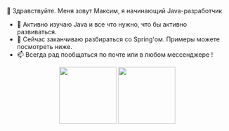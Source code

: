 👋 Здравствуйте. Меня зовут Максим, я начинающий Java-разработчик
- 👀 Активно изучаю Java и все что нужно, что бы активно развиваться.
- 🌱 Сейчас заканчиваю разбираться со Spring'ом. Примеры можете посмотреть ниже.
- 📫 Всегда рад пообщаться по почте или в любом мессенджере !

<p align='center'>
   <a href="https://github-readme-stats.vercel.app/api?username=loredan15&show_icons=true&hide=stars,issues">
       <img height=130 src="https://github-readme-stats.vercel.app/api?username=loredan15&show_icons=true&hide=stars,issues"/></a>
   <a href="https://github.com/romankh3/github-readme-stats">
       <img height=130 src="https://github-readme-stats.vercel.app/api/top-langs/?username=loredan15&layout=compact"/></a>
</p>


<!---
Loredan15/Loredan15 is a ✨ special ✨ repository because its `README.md` (this file) appears on your GitHub profile.
You can click the Preview link to take a look at your changes.
--->
